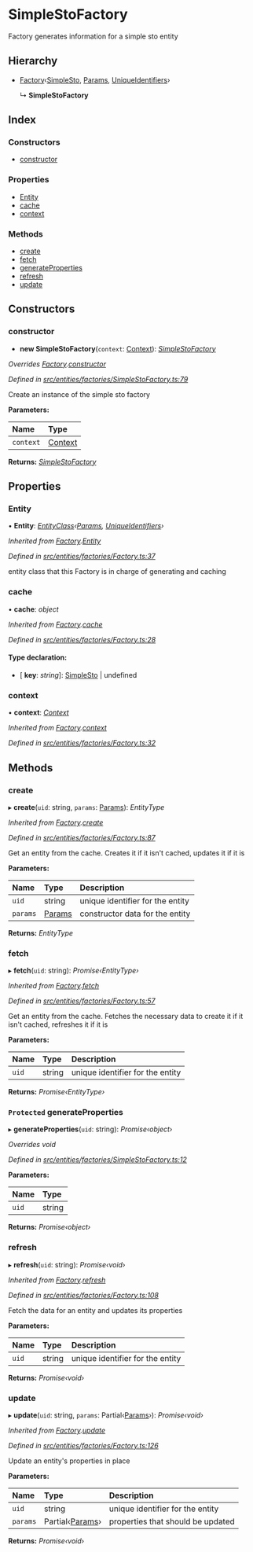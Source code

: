 # SimpleStoFactory

Factory generates information for a simple sto entity

## Hierarchy

* [Factory]()‹[SimpleSto](), [Params](), [UniqueIdentifiers]()›

  ↳ **SimpleStoFactory**

## Index

### Constructors

* [constructor]()

### Properties

* [Entity]()
* [cache]()
* [context]()

### Methods

* [create]()
* [fetch]()
* [generateProperties]()
* [refresh]()
* [update]()

## Constructors

### constructor

+ **new SimpleStoFactory**\(`context`: [Context]()\): [_SimpleStoFactory_]()

_Overrides_ [_Factory_]()_._[_constructor_]()

_Defined in_ [_src/entities/factories/SimpleStoFactory.ts:79_](https://github.com/PolymathNetwork/polymath-sdk/blob/550676f/src/entities/factories/SimpleStoFactory.ts#L79)

Create an instance of the simple sto factory

**Parameters:**

| Name | Type |
| :--- | :--- |
| `context` | [Context]() |

**Returns:** [_SimpleStoFactory_]()

## Properties

### Entity

• **Entity**: [_EntityClass_]()_‹_[_Params_]()_,_ [_UniqueIdentifiers_]()_›_

_Inherited from_ [_Factory_]()_._[_Entity_]()

_Defined in_ [_src/entities/factories/Factory.ts:37_](https://github.com/PolymathNetwork/polymath-sdk/blob/550676f/src/entities/factories/Factory.ts#L37)

entity class that this Factory is in charge of generating and caching

### cache

• **cache**: _object_

_Inherited from_ [_Factory_]()_._[_cache_]()

_Defined in_ [_src/entities/factories/Factory.ts:28_](https://github.com/PolymathNetwork/polymath-sdk/blob/550676f/src/entities/factories/Factory.ts#L28)

#### Type declaration:

* \[ **key**: _string_\]: [SimpleSto]() \| undefined

### context

• **context**: [_Context_]()

_Inherited from_ [_Factory_]()_._[_context_]()

_Defined in_ [_src/entities/factories/Factory.ts:32_](https://github.com/PolymathNetwork/polymath-sdk/blob/550676f/src/entities/factories/Factory.ts#L32)

## Methods

### create

▸ **create**\(`uid`: string, `params`: [Params]()\): _EntityType_

_Inherited from_ [_Factory_]()_._[_create_]()

_Defined in_ [_src/entities/factories/Factory.ts:87_](https://github.com/PolymathNetwork/polymath-sdk/blob/550676f/src/entities/factories/Factory.ts#L87)

Get an entity from the cache. Creates it if it isn't cached, updates it if it is

**Parameters:**

| Name | Type | Description |
| :--- | :--- | :--- |
| `uid` | string | unique identifier for the entity |
| `params` | [Params]() | constructor data for the entity |

**Returns:** _EntityType_

### fetch

▸ **fetch**\(`uid`: string\): _Promise‹EntityType›_

_Inherited from_ [_Factory_]()_._[_fetch_]()

_Defined in_ [_src/entities/factories/Factory.ts:57_](https://github.com/PolymathNetwork/polymath-sdk/blob/550676f/src/entities/factories/Factory.ts#L57)

Get an entity from the cache. Fetches the necessary data to create it if it isn't cached, refreshes it if it is

**Parameters:**

| Name | Type | Description |
| :--- | :--- | :--- |
| `uid` | string | unique identifier for the entity |

**Returns:** _Promise‹EntityType›_

### `Protected` generateProperties

▸ **generateProperties**\(`uid`: string\): _Promise‹object›_

_Overrides void_

_Defined in_ [_src/entities/factories/SimpleStoFactory.ts:12_](https://github.com/PolymathNetwork/polymath-sdk/blob/550676f/src/entities/factories/SimpleStoFactory.ts#L12)

**Parameters:**

| Name | Type |
| :--- | :--- |
| `uid` | string |

**Returns:** _Promise‹object›_

### refresh

▸ **refresh**\(`uid`: string\): _Promise‹void›_

_Inherited from_ [_Factory_]()_._[_refresh_]()

_Defined in_ [_src/entities/factories/Factory.ts:108_](https://github.com/PolymathNetwork/polymath-sdk/blob/550676f/src/entities/factories/Factory.ts#L108)

Fetch the data for an entity and updates its properties

**Parameters:**

| Name | Type | Description |
| :--- | :--- | :--- |
| `uid` | string | unique identifier for the entity |

**Returns:** _Promise‹void›_

### update

▸ **update**\(`uid`: string, `params`: Partial‹[Params]()›\): _Promise‹void›_

_Inherited from_ [_Factory_]()_._[_update_]()

_Defined in_ [_src/entities/factories/Factory.ts:126_](https://github.com/PolymathNetwork/polymath-sdk/blob/550676f/src/entities/factories/Factory.ts#L126)

Update an entity's properties in place

**Parameters:**

| Name | Type | Description |
| :--- | :--- | :--- |
| `uid` | string | unique identifier for the entity |
| `params` | Partial‹[Params]()› | properties that should be updated |

**Returns:** _Promise‹void›_

